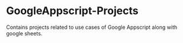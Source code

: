 # GoogleAppscript-Projects
Contains projects related to use cases of Google Appscript along with google sheets.
